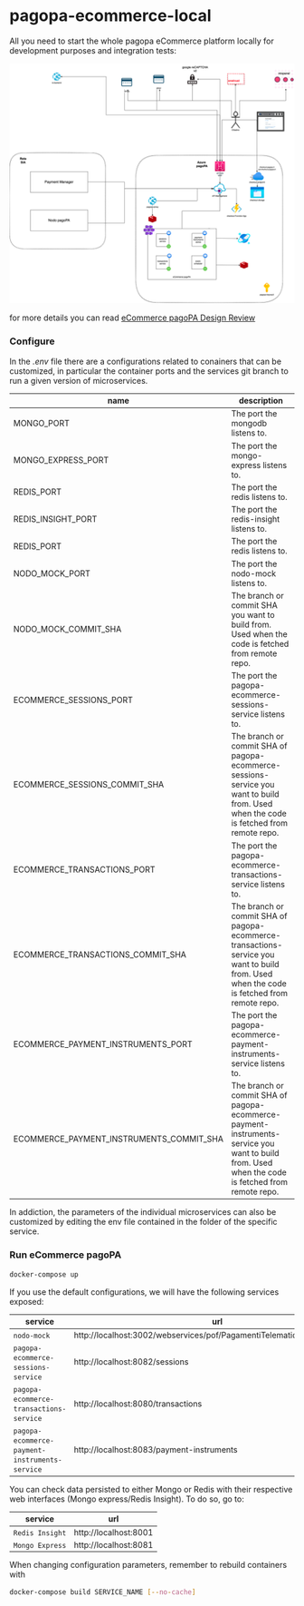 # pagopa-ecommerce-local

All you need to start the whole pagopa eCommerce platform locally for development purposes and integration tests:

![image arch](arch-ecommerce.png)

for more details you can read [eCommerce pagoPA Design Review](https://pagopa.atlassian.net/wiki/spaces/I/pages/492339720/eCommerce+pagoPA+Design+Review+draft "eCommerce pagoPA Design Review") 

### Configure

In the _.env_ file there are a configurations related to conainers that can be customized, in particular the container ports and the services git branch to run a given version of microservices.

| name                                     | description                                                                                                                                      |
|------------------------------------------|--------------------------------------------------------------------------------------------------------------------------------------------------|
| MONGO_PORT                               | The port the mongodb listens to.                                                                                                                 |
| MONGO_EXPRESS_PORT                       | The port the mongo-express listens to.                                                                                                           |
| REDIS_PORT                               | The port the redis listens to.                                                                                                                   |
| REDIS_INSIGHT_PORT                       | The port the redis-insight listens to.                                                                                                           |
| REDIS_PORT                               | The port the redis listens to.                                                                                                                   |
| NODO_MOCK_PORT                           | The port the nodo-mock listens to.                                                                                                               |
| NODO_MOCK_COMMIT_SHA                     | The branch or commit SHA you want to build from. Used when the code is fetched from remote repo.                                                 |
| ECOMMERCE_SESSIONS_PORT                  | The port the pagopa-ecommerce-sessions-service listens to.                                                                                       |
| ECOMMERCE_SESSIONS_COMMIT_SHA            | The branch or commit SHA of pagopa-ecommerce-sessions-service you want to build from. Used when the code is fetched from remote repo.            | 
| ECOMMERCE_TRANSACTIONS_PORT              | The port the pagopa-ecommerce-transactions-service listens to.                                                                                   |
| ECOMMERCE_TRANSACTIONS_COMMIT_SHA        | The branch or commit SHA of pagopa-ecommerce-transactions-service you want to build from. Used when the code is fetched from remote repo.        |
| ECOMMERCE_PAYMENT_INSTRUMENTS_PORT       | The port the pagopa-ecommerce-payment-instruments-service listens to.                                                                            |
| ECOMMERCE_PAYMENT_INSTRUMENTS_COMMIT_SHA | The branch or commit SHA of pagopa-ecommerce-payment-instruments-service you want to build from. Used when the code is fetched from remote repo. |

In addiction, the parameters of the individual microservices can also be customized by editing the env file contained in the folder of the specific service.

### Run eCommerce pagoPA

```sh
docker-compose up
```

If you use the default configurations, we will have the following services exposed:

| service                                        | url                                                                     |
|------------------------------------------------|-------------------------------------------------------------------------|
| `nodo-mock`                                    | http://localhost:3002/webservices/pof/PagamentiTelematiciPspNodoservice |
| `pagopa-ecommerce-sessions-service`            | http://localhost:8082/sessions                                          |
| `pagopa-ecommerce-transactions-service`        | http://localhost:8080/transactions                                      |
| `pagopa-ecommerce-payment-instruments-service` | http://localhost:8083/payment-instruments                               |


You can check data persisted to either Mongo or Redis with their respective web interfaces (Mongo express/Redis Insight). To do so, go to:

| service         | url                   |
|-----------------|-----------------------|
| `Redis Insight` | http://localhost:8001 |
| `Mongo Express` | http://localhost:8081 |

When changing configuration parameters, remember to rebuild containers with
```sh
docker-compose build SERVICE_NAME [--no-cache]
```
